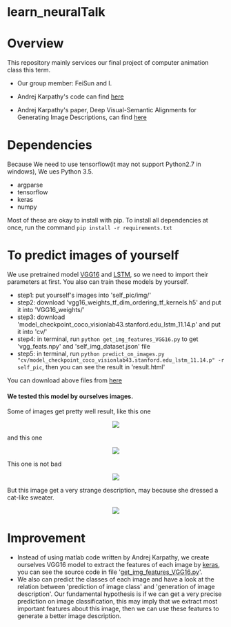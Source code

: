# learn_neuralTalk


# Overview
This repository mainly services our final project of computer animation class this term.

- Our group member: FeiSun and I.

- Andrej Karpathy's code can find [here](https://github.com/karpathy/neuraltalk)

- Andrej Karpathy's paper, Deep Visual-Semantic Alignments for Generating Image Descriptions, can find [here](https://cs.stanford.edu/people/karpathy/cvpr2015.pdf)

# Dependencies
Because We need to use tensorflow(it may not support Python2.7 in windows), We ues Python 3.5.
- argparse
- tensorflow
- keras
- numpy

Most of these are okay to install with pip. To install all dependencies at once, run the command `pip install -r requirements.txt`

# To predict images of yourself
We use pretrained model [VGG16](https://github.com/fchollet/keras/blob/master/keras/applications/vgg16.py) and [LSTM](http://cs.stanford.edu/people/karpathy/neuraltalk/), so we need to import their parameters at first. You also can train these models by yourself.


- step1: put yourself's images into 'self_pic/img/'
- step2: download 'vgg16_weights_tf_dim_ordering_tf_kernels.h5' and put it into 'VGG16_weights/'
- step3: download 'model_checkpoint_coco_visionlab43.stanford.edu_lstm_11.14.p' and put it into 'cv/'
- step4: in terminal, run `python get_img_features_VGG16.py` to get 'vgg_feats.npy' and 'self_img_dataset.json' file
- step5: in terminal, run `python predict_on_images.py "cv/model_checkpoint_coco_visionlab43.stanford.edu_lstm_11.14.p" -r self_pic`, then you can see the result in 'result.html'

You can download above files from [here](https://pan.baidu.com/s/1dEA0sXb)

#### We tested this model by ourselves images.

Some of images get pretty well result, like this one
<div align="center">
    <img src="https://github.com/OnlyBelter/learn_neuralTalk/blob/master/demo_images/001_bridge.png?raw=true">
</div>

and this one
<div align="center">
    <img src="https://github.com/OnlyBelter/learn_neuralTalk/blob/master/demo_images/002_ski.png?raw=true">
</div>

This one is not bad
<div align="center">
    <img src="https://github.com/OnlyBelter/learn_neuralTalk/blob/master/demo_images/003_dog.png?raw=true">
</div>

But this image get a very strange description, may because she dressed a cat-like sweater.
<div align="center">
    <img src="https://github.com/OnlyBelter/learn_neuralTalk/blob/master/demo_images/004_person.png?raw=true">
</div>



# Improvement
- Instead of using matlab code written by Andrej Karpathy, we create ourselves VGG16 model to extract the features of each image by [keras](https://keras.io/), you can see the source code in file '[get_img_features_VGG16.py](https://github.com/OnlyBelter/learn_neuralTalk/blob/master/get_img_features_VGG16.py)'.
- We also can predict the classes of each image and have a look at the relation between 'prediction of image class' and 'generation of image description'. Our fundamental hypothesis is if we can get a very precise prediction on image classification, this may imply that we extract most important features about this image, then we can use these features to generate a better image description.